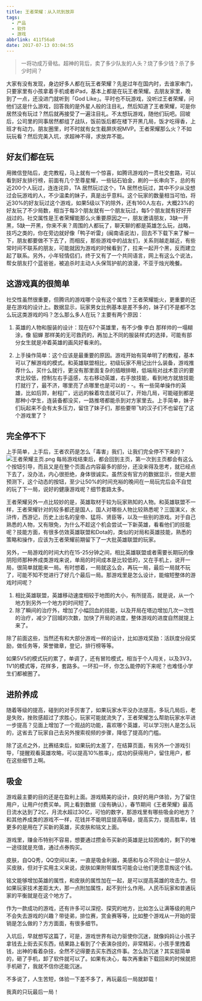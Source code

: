 ```yaml
---
title: 王者荣耀：从入坑到放弃
tags:
  - 产品
  - 软件
  - 游戏
abbrlink: 411f56a8
date: 2017-07-13 03:04:55
---
```

> 一将功成万骨枯。超神的背后，卖了多少队友的人头？烧了多少钱？杀了多少时间？

<!-- more -->

大家有没有发现，身边好多人都在玩王者荣耀？先是过年在国内时，去谁家串门，只要家里有小孩拿着手机或者iPad，基本上都是在玩王者荣耀。去朋友家里，晚到了一点，还没进门就听到「God Like」。平时也不玩游戏，没听过王者荣耀，问他们这是什么游戏，回答我的是外星人般的注目礼，然后知道了王者荣耀，可是你居然没有玩过？然后就再接受了一遍注目礼。不太想玩游戏，随他们玩吧。回坡后，公司里的同事居然都组了战队，饭前饭后都在楼下开黑几局，饭才吃得香，上班才有动力。朋友圈里，时不时就有女生截屏庆祝MVP。王者荣耀那么火？不如玩玩看？然后完美入坑，求超神不得，求放弃不能。

## 好友们都在玩

用微信登陆后，走完教程，马上就有一个惊喜，如腾讯游戏的一贯社交套路，可以看到好友排行榜，前面有几个至尊星耀，一些钻石铂金，刷的一长串向下，总的有近200个人玩过，连连诧异，TA 居然玩过这个，TA 居然也玩过，其中不少从没想过会玩游戏的人，不少温柔的妹子，真是出乎意料。这个玩家的数量相当可怕，将近30%的好友玩过这个游戏，如果5级以下的除外，还有160人左右，大概23%的好友玩了不少局数，相当于每3个朋友就有一个朋友玩过，每5个朋友就有好好开战过的。社交属性是王者荣耀能那么火重要原因之一，朋友邀请朋友，3缺一开黑，5缺一开黑，你来不来？周围的人都玩了，聊天聊的都是英雄怎么玩，战略，技巧之类的，你在旁边就好像「鸭子听雷」(闽南语说法)，回去不下载下来了解一下，朋友都要做不下去了，而相反，那些游戏中的战友们，关系则越走越近，有些常时间不联系的朋友，可能就因为游戏的时候看到了，拉来一起开个黑，反而建立起了联系。另外，小年轻情侣们，终于又有了一个共同语言，网上有这么个说法，帮女朋友打个蓝爸爸，被追杀时主动人头保驾护航的浪漫，不亚于烛光晚餐。

## 这游戏真的很简单
社交性虽然很重要，但腾讯的游戏哪个没有这个属性？王者荣耀能火，更重要的还是在游戏的设计上。数据显示，玩家男女比例基本是差不多的，妹子们不是都不怎么玩这类游戏的吗？怎么那么多人在玩？主要有两个原因：

1. 英雄的人物和服装的设计：现在67个英雄里，有不少像 李白 那样帅的一塌糊涂，像 貂蝉 那样美的无可救药的，再加上不同的服装样式的选择，可能有部分女生就是冲着英雄的画风好看来的。

2. 上手操作简单：这个应该是最重要的原因。游戏开始有简单明了的教程，基本可以了解游戏的模式。和英雄联盟相比，初级玩家不用记出什么装备，游戏推荐什么，买什么就行，更没有那里面复杂的插眼排眼，低端局对战术意识的要求比较低，控制左右手遥感，左右移动英雄，右手放技能，看到地方就放技能打就行了，最不济，哪里亮了点哪里也是可以的 - -。有一些简单操作的英雄，比如后羿，射程广，远远的躲着攻击就可以了，开始几局，可能碰到都是那种小学生，连装备都没买，一路推塔都能杀到对方家里去。上手简单，妹子们玩起来不会有太多压力，留住了妹子们，那些要带飞的汉子们不也留在了这个游戏里了？

## 完全停不下
上手简单，上手后，王者农药是怎么「毒害」我们，让我们完全停不下来的？
![王者荣耀主页.png](http://upload-images.jianshu.io/upload_images/2736397-eb9a99e07c924f0a.png?imageMogr2/auto-orient/strip%7CimageView2/2/w/1240)
每局游戏结束后，都会回到主页，第一次到主页都会有这么个按钮引导，而且又是在整个页面占内容最多的部分，还没来得及思考，就已经点下去了，没办法，内心很拒绝，身体很诚实。虽然没有官方的数据显示，但是大胆预测下，这个动态的按钮，至少让50%的时间充裕的晚间在一局玩完后会不自觉的玩了下一局，说好的健康游戏呢？细节套路太多。

王者荣耀另外一点比较妙的是，英雄取材于较为玩家熟知的人物。和英雄联盟不一样，王者荣耀针对的较多都还是国人，国人对哪些人物比较熟悉呢？三国演义，水浒传，西游记，历史上出名的皇帝、猛将、贤臣等，以及一些别的游戏。对于自己熟悉的人物，又有限免，为什么不趁这个机会尝试一下新英雄，看看他们的技能呢？技能方面，有很多仿效英雄联盟和Dota的，类似的对局和英雄技能，熟悉的策略和操作，应该为王者荣耀前期留下了一大批英雄联盟的玩家。

另外，一局游戏的时间大约在15-25分钟之间，相比英雄联盟或者需要长期玩的像阴阳师那种养成类游戏来说，单局的时间成本是比较低的，又在手机上，说开一局，很简单就能来一局。有时想着，一局就这么会，再玩一局，最后一局就不玩了，可能不知不觉进行了好几个最后一局。那游戏里是怎么设计，能缩短整体的游戏时间呢？
1. 相比英雄联盟，英雄移动速度相较于地图的大小，有所提高，就是说，从一个地方到另外一个地方的时间短了。
2. 除了瞬间的治疗外，增加了小幅回血的技能，以及开局在塔边增加几次一次性的治疗，减少了回城的次数，加快了开局的进度，整体游戏的进度自然就提上来了。

除了前面这些，当然还有和大部分游戏一样的设计，比如游戏奖励：活跃度分段奖励，做任务等，荣誉徽章，登记，排行榜等等。

如果5V5的模式玩的累了，单调了，还有冒险模式，相当于个人闯关，以及3V3，1V1的模式等，花样多，套路多。一环扣一环，你怎么能停的下来呢？也难怪小学生们都被圈了。

## 进阶养成
随着等级的提高，碰到的对手厉害了，如果玩家水平没办法提高，多玩几局后，老是失败，挫败感超过了求胜心，玩家可能就流失了，王者荣耀怎么帮助玩家水平进一步提高？见面上增加了一个观战的功能，喜欢哪个英雄，可以学习别人是怎么玩的，这省去了玩家自己去另外搜索视频的步骤，降低了提高的门槛。

除了这点之外，比赛结束后，如果玩的太差了，在结算页面，有另外一个游戏引导，「提醒观看英雄攻略，可以提高10%胜率」，成功的获得用户，留住用户，都在这些细节上啊。

## 吸金
游戏最主要的目的还是在盈利上面。游戏精美的设计，良好的用户体验，为了留住用户，让用户付费买单。网上看到数据（没有确认），春节期间《王者荣耀》最高日流水达到了2亿，月流水超过30亿，可怕的数字，那游戏里有哪些吸金的地方？和其他养成类的游戏不一样，花钱并不能明显提高等级，提高实力，提高胜率，钱更多的是用在了买新的英雄，买皮肤和铭文上面。

游戏里，赚金币特别不容易，想要通过攒金币买新的英雄是比较困难的，剩下的唯一途径就是充值，通过点券购买。

皮肤，自QQ秀，QQ空间以来，一直是吸金利器，美感和与众不同会让一部分人买皮肤，但对于实用主义来说，皮肤如果附带属性可能会让他们更愿意掏这个钱。

铭文能够增加英雄的属性，和皮肤的属性加在一起，是可以提高英雄的攻击力。但如果玩家技术差距太大，那一点附加属性，起不到什么作用。人民币玩家和普通玩家的平衡就是在这个地方了。

作为一款成功的游戏，还有许多可以深挖、探究的地方，比如怎么让满等级的用户不会失去游戏的兴趣？带徒弟，排位赛，赏金赛等等，比如整个游戏从一开始的营销是怎么做的？方方面面，有很多细节。

入坑后，早就想写这篇了，可是，游戏世界有动力驱使你沉迷，就像妈妈让小孩子拿钱去上街去买东西，结果路上看到了个表演杂技的，非常精彩，小孩手里拽着钱，出神的看着杂技，全然不记得要去买东西这件事。怎么防沉迷？其实挺简单的，砸了手机，卸了软件就可以了。如果有决心，每次再重新下载回来的时候就把手机砸了，我就不信你还能沉迷。

不多说了，人生苦短，体验一下差不多了，再玩最后一局就卸载！

我真的只玩最后一局！

